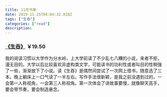 ```yaml
---
title: 11月书单
date: 2019-11-25T04:04:32.818Z
tags: ["生吞"]
categories: ["read"]
description:
---
```



### [《生吞》](https://u.jd.com/sl5z4H) ￥19.50

我的阅读习惯以大学作为分水岭，上大学前读了不少乱七八糟的小说，来者不拒，漫无目的。大学以后比较喜欢非虚构类文学，可能读书的功利性或者叫目的性稍强了一些，渐渐放下了小说。读《生吞》是偶然间尝试了一次网上借书，随意选了三本。晚上躺床上一口气读了一半左右。写作手法很新颖，是我之前没遇到过的，一会第一人称视角，一会第三人称视角。第一次体会了讲故事要慢，就像聊天高手，要会带节奏，要会制造悬念。


